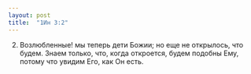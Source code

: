 ```yaml
---
layout: post
title:  "1Ин 3:2"
---
```


2. Возлюбленные! мы теперь дети Божии; но еще не открылось, что будем. Знаем только, что, когда откроется, будем подобны Ему, потому что увидим Его, как Он есть.
